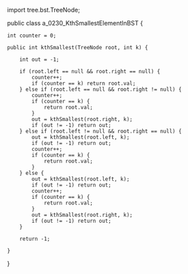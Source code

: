 import tree.bst.TreeNode;

public class a_0230_KthSmallestElementInBST {

    int counter = 0;

    public int kthSmallest(TreeNode root, int k) {

        int out = -1;

        if (root.left == null && root.right == null) {
            counter++;
            if (counter == k) return root.val;
        } else if (root.left == null && root.right != null) {
            counter++;
            if (counter == k) {
                return root.val;
            }
            out = kthSmallest(root.right, k);
            if (out != -1) return out;
        } else if (root.left != null && root.right == null) {
            out = kthSmallest(root.left, k);
            if (out != -1) return out;
            counter++;
            if (counter == k) {
                return root.val;
            }
        } else {
            out = kthSmallest(root.left, k);
            if (out != -1) return out;
            counter++;
            if (counter == k) {
                return root.val;
            }
            out = kthSmallest(root.right, k);
            if (out != -1) return out;
        }

        return -1;

    }

}
